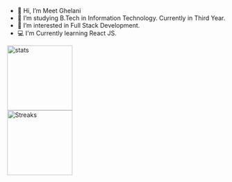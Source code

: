 - 👋 Hi, I’m Meet Ghelani
- 🌱 I’m studying B.Tech in Information Technology. Currently in Third Year. 
- 👀 I’m interested in Full Stack Development.
- 💻 I'm Currently learning React JS. 
<!---
meet2960/meet2960 is a ✨ special ✨ repository because its `README.md` (this file) appears on your GitHub profile.
You can click the Preview link to take a look at your changes.
--->
<div style="display:grid">
<!-- <img src="https://github-readme-stats-eight-theta.vercel.app/api/top-langs/?username=meet2960&layout=compact&langs_count=8&hide_border=true" alt="Programming_Stats" > -->
<img src="https://github-readme-stats.vercel.app/api?username=meet2960&show_icons=true&hide_border=true)&nbsp;&nbsp;" alt="stats" height="150px">
<img src="https://github-readme-streak-stats.herokuapp.com/?user=meet2960&theme=highcontrast" alt="Streaks" height="150px">
</div>

